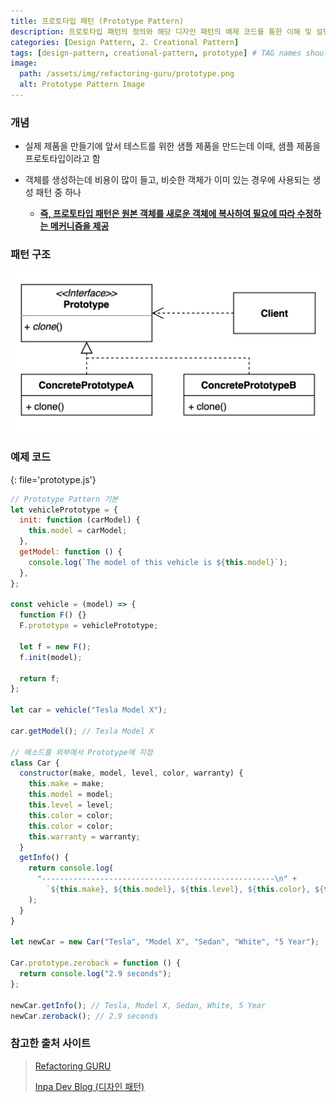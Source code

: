 ```yaml
---
title: 프로토타입 패턴 (Prototype Pattern)
description: 프로토타입 패턴의 정의와 해당 디자인 패턴의 예제 코드를 통한 이해 및 설명 정리
categories: [Design Pattern, 2. Creational Pattern]
tags: [design-pattern, creational-pattern, prototype] # TAG names should always be lowercase
image:
  path: /assets/img/refactoring-guru/prototype.png
  alt: Prototype Pattern Image
---
```


### 개념

- 실제 제품을 만들기에 앞서 테스트를 위한 샘플 제품을 만드는데 이때, 샘플 제품을 프로토타입이라고 함

- 객체를 생성하는데 비용이 많이 들고, 비슷한 객체가 이미 있는 경우에 사용되는 생성 패턴 중 하나
  - <ins>**즉, 프로토타입 패턴은 원본 객체를 새로운 객체에 복사하여 필요에 따라 수정하는 메커니즘을 제공**</ins>

### 패턴 구조

![prototype](/assets/img/structure/prototype.png)

### 예제 코드

{: file='prototype.js'}

```js
// Prototype Pattern 기본
let vehiclePrototype = {
  init: function (carModel) {
    this.model = carModel;
  },
  getModel: function () {
    console.log(`The model of this vehicle is ${this.model}`);
  },
};

const vehicle = (model) => {
  function F() {}
  F.prototype = vehiclePrototype;

  let f = new F();
  f.init(model);

  return f;
};

let car = vehicle("Tesla Model X");

car.getModel(); // Tesla Model X

// 메소드를 외부에서 Prototype에 지정
class Car {
  constructor(make, model, level, color, warranty) {
    this.make = make;
    this.model = model;
    this.level = level;
    this.color = color;
    this.color = color;
    this.warranty = warranty;
  }
  getInfo() {
    return console.log(
      "----------------------------------------------------\n" +
        `${this.make}, ${this.model}, ${this.level}, ${this.color}, ${this.warranty}`
    );
  }
}

let newCar = new Car("Tesla", "Model X", "Sedan", "White", "5 Year");

Car.prototype.zeroback = function () {
  return console.log("2.9 seconds");
};

newCar.getInfo(); // Tesla, Model X, Sedan, White, 5 Year
newCar.zeroback(); // 2.9 seconds
```

### 참고한 출처 사이트

> [Refactoring GURU](https://refactoring.guru/ko/design-patterns)
>
> [Inpa Dev Blog (디자인 패턴)](https://inpa.tistory.com/category/%EB%94%94%EC%9E%90%EC%9D%B8%20%ED%8C%A8%ED%84%B4)
